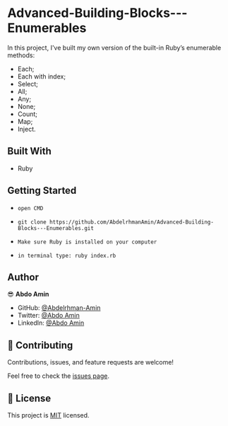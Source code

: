 # Advanced-Building-Blocks---Enumerables

In this project, I've built my own version of the built-in Ruby’s enumerable methods:

- Each;
- Each with index;
- Select;
- All;
- Any;
- None;
- Count;
- Map;
- Inject.

## Built With

- Ruby

## Getting Started

- `open CMD`

- `git clone https://github.com/AbdelrhmanAmin/Advanced-Building-Blocks---Enumerables.git`
- `Make sure Ruby is installed on your computer`
- `in terminal type: ruby index.rb`

## Author

😎 **Abdo Amin**

- GitHub: [@Abdelrhman-Amin](https://github.com/AbdelrhmanAmin)
- Twitter: [@Abdo Amin](https://twitter.com/AbdoAmi60489112)
- LinkedIn: [@Abdo Amin](https://www.linkedin.com/in/abdo-amin-ab786a1b0/)

## 🤝 Contributing

Contributions, issues, and feature requests are welcome!

Feel free to check the [issues page](https://github.com/AbdelrhmanAmin/Microverse-Ruby-Bubble-sort/issues).

## 📝 License

This project is [MIT](./LICENSE) licensed.
